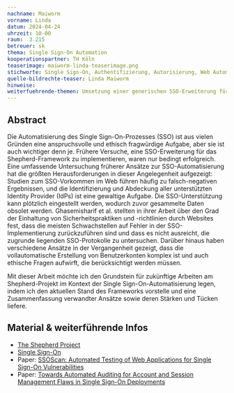```yaml
---
nachname: Maiworm
vorname: Linda
datum: 2024-04-24
uhrzeit: 10-00
raum:  3.215
betreuer: sk
thema: Single Sign-On Automation
kooperationspartner: TH Köln
teaserimage: maiworm-linda-teaserimage.png
stichworte: Single Sign-On, Authentifizierung, Autorisierung, Web Automation, Web Security, Shepherd
quelle-bildrechte-teaser: Linda Maiworm
hinweise:
weiterfuehrende-themen: Umsetzung einer generischen SSO-Erweiterung für das Shepherd Framework | Automatisierte Button-Erkennung auf Basis von Machine Learning | Optimierung/Ausbau von automatisierten Registrierungsprozessen
---
```


## Abstract

Die Automatisierung des Single Sign-On-Prozesses (SSO) ist aus vielen Gründen eine anspruchsvolle und ethisch fragwürdige Aufgabe, aber sie ist auch wichtiger denn je. Frühere Versuche, eine SSO-Erweiterung für das Shepherd-Framework zu implementieren, waren nur bedingt erfolgreich. Eine umfassende Untersuchung früherer Ansätze zur SSO-Automatisierung hat die größten Herausforderungen in dieser Angelegenheit aufgezeigt: Studien zum SSO-Vorkommen im Web führen häufig zu falsch-negativen Ergebnissen, und die Identifizierung und Abdeckung aller unterstützten Identity Provider (IdPs) ist eine gewaltige Aufgabe. Die SSO-Unterstützung kann plötzlich eingestellt werden, wodurch zuvor gesammelte Daten obsolet werden. Ghasemisharif et al. stellten in ihrer Arbeit über den Grad der Einhaltung von Sicherheitspraktiken und -richtlinien durch Websites fest, dass die meisten Schwachstellen auf Fehler in der SSO-Implementierung zurückzuführen sind und dass es nicht ausreicht, die zugrunde liegenden SSO-Protokolle zu untersuchen. Darüber hinaus haben verschiedene Ansätze in der Vergangenheit gezeigt, dass die vollautomatische Erstellung von Benutzerkonten komplex ist und auch ethische Fragen aufwirft, die berücksichtigt werden müssen.

Mit dieser Arbeit möchte ich den Grundstein für zukünftige Arbeiten am Shepherd-Projekt im Kontext der Single Sign-On-Automatisierung legen, indem ich den aktuellen Stand des Frameworks vorstelle und eine Zusammenfassung verwandter Ansätze sowie deren Stärken und Tücken liefere.


## Material & weiterführende Infos
- [The Shepherd Project](https://bkrumnow.github.io/shepherd/)
- [Single Sign-On](https://www.bsi.bund.de/DE/Themen/Verbraucherinnen-und-Verbraucher/Informationen-und-Empfehlungen/Cyber-Sicherheitsempfehlungen/Accountschutz/Single-Sign-On/single-sign-on_node.html)
- Paper: [SSOScan: Automated Testing of Web Applications for Single Sign-On Vulnerabilities](https://www.usenix.org/conference/usenixsecurity14/technical-sessions/presentation/zhou)
- Paper: [Towards Automated Auditing for Account and Session Management Flaws in Single Sign-On Deployments](https://ieeexplore.ieee.org/document/9833753)